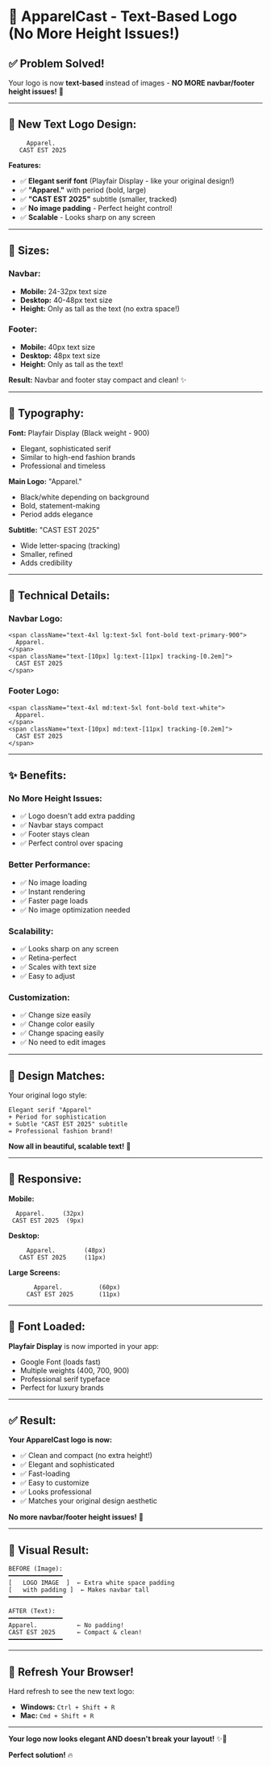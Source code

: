 # 🎨 ApparelCast - Text-Based Logo (No More Height Issues!)

## ✅ Problem Solved!

Your logo is now **text-based** instead of images - **NO MORE navbar/footer height issues!** 🎉

---

## 🎯 **New Text Logo Design:**

```
     Apparel.
   CAST EST 2025
```

**Features:**
- ✅ **Elegant serif font** (Playfair Display - like your original design!)
- ✅ **"Apparel."** with period (bold, large)
- ✅ **"CAST EST 2025"** subtitle (smaller, tracked)
- ✅ **No image padding** - Perfect height control!
- ✅ **Scalable** - Looks sharp on any screen

---

## 📏 **Sizes:**

### Navbar:
- **Mobile:** 24-32px text size
- **Desktop:** 40-48px text size
- **Height:** Only as tall as the text (no extra space!)

### Footer:
- **Mobile:** 40px text size
- **Desktop:** 48px text size
- **Height:** Only as tall as the text!

**Result:** Navbar and footer stay compact and clean! ✨

---

## 🎨 **Typography:**

**Font:** Playfair Display (Black weight - 900)
- Elegant, sophisticated serif
- Similar to high-end fashion brands
- Professional and timeless

**Main Logo:** "Apparel."
- Black/white depending on background
- Bold, statement-making
- Period adds elegance

**Subtitle:** "CAST EST 2025"
- Wide letter-spacing (tracking)
- Smaller, refined
- Adds credibility

---

## 📐 **Technical Details:**

### Navbar Logo:
```tsx
<span className="text-4xl lg:text-5xl font-bold text-primary-900">
  Apparel.
</span>
<span className="text-[10px] lg:text-[11px] tracking-[0.2em]">
  CAST EST 2025
</span>
```

### Footer Logo:
```tsx
<span className="text-4xl md:text-5xl font-bold text-white">
  Apparel.
</span>
<span className="text-[10px] md:text-[11px] tracking-[0.2em]">
  CAST EST 2025
</span>
```

---

## ✨ **Benefits:**

### No More Height Issues:
- ✅ Logo doesn't add extra padding
- ✅ Navbar stays compact
- ✅ Footer stays clean
- ✅ Perfect control over spacing

### Better Performance:
- ✅ No image loading
- ✅ Instant rendering
- ✅ Faster page loads
- ✅ No image optimization needed

### Scalability:
- ✅ Looks sharp on any screen
- ✅ Retina-perfect
- ✅ Scales with text size
- ✅ Easy to adjust

### Customization:
- ✅ Change size easily
- ✅ Change color easily
- ✅ Change spacing easily
- ✅ No need to edit images

---

## 🎨 **Design Matches:**

Your original logo style:
```
Elegant serif "Apparel"
+ Period for sophistication
+ Subtle "CAST EST 2025" subtitle
= Professional fashion brand!
```

**Now all in beautiful, scalable text!** 🎯

---

## 📱 **Responsive:**

**Mobile:**
```
  Apparel.     (32px)
 CAST EST 2025  (9px)
```

**Desktop:**
```
     Apparel.        (48px)
   CAST EST 2025     (11px)
```

**Large Screens:**
```
       Apparel.          (60px)
     CAST EST 2025       (11px)
```

---

## 🔧 **Font Loaded:**

**Playfair Display** is now imported in your app:
- Google Font (loads fast)
- Multiple weights (400, 700, 900)
- Professional serif typeface
- Perfect for luxury brands

---

## ✅ **Result:**

**Your ApparelCast logo is now:**
- ✅ Clean and compact (no extra height!)
- ✅ Elegant and sophisticated
- ✅ Fast-loading
- ✅ Easy to customize
- ✅ Looks professional
- ✅ Matches your original design aesthetic

**No more navbar/footer height issues!** 🎉

---

## 🎯 **Visual Result:**

```
BEFORE (Image):
━━━━━━━━━━━━━━━
[   LOGO IMAGE  ]  ← Extra white space padding
[   with padding ]  ← Makes navbar tall
━━━━━━━━━━━━━━━

AFTER (Text):
━━━━━━━━━━━━━━━
Apparel.           ← No padding!
CAST EST 2025      ← Compact & clean!
━━━━━━━━━━━━━━━
```

---

## 🚀 **Refresh Your Browser!**

Hard refresh to see the new text logo:
- **Windows:** `Ctrl + Shift + R`
- **Mac:** `Cmd + Shift + R`

---

**Your logo now looks elegant AND doesn't break your layout!** ✨🎯

**Perfect solution!** 🔥

